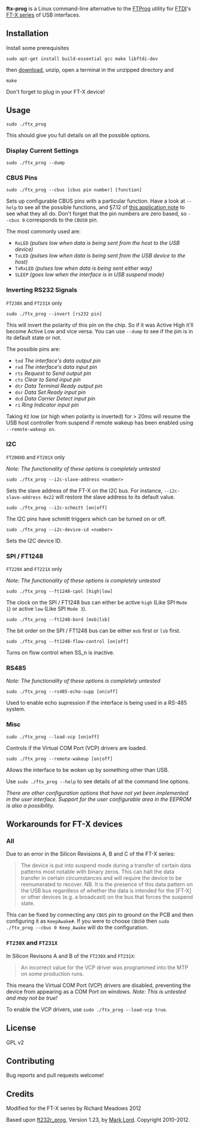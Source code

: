 **ftx-prog** is a Linux command-line alternative to the [FTProg](http://www.ftdichip.com/Support/Utilities.htm#FT_Prog) utility for [FTDI](http://www.ftdichip.com/)'s [FT-X series](http://www.ftdichip.com/FT-X.htm) of USB interfaces.

## Installation

Install some prerequisites

```
sudo apt-get install build-essential gcc make libftdi-dev
```

then [download](https://github.com/richardeoin/ftx-prog/archive/master.zip), unzip, open a terminal in the unzipped directory and

```
make
```

Don't forget to plug in your FT-X device!

## Usage

```
sudo ./ftx_prog
```

This should give you full details on all the possible options.

### Display Current Settings

```
sudo ./ftx_prog --dump
```

### CBUS Pins

```
sudo ./ftx_prog --cbus [cbus pin number] [function]
```

Sets up configurable CBUS pins with a particular function. Have a look at `--help` to see all the possible functions, and §7.12 of [this application note](http://www.ftdichip.com/Support/Documents/AppNotes/AN_201_FT-X%20MTP%20Memory%20Configuration.pdf) to see what they all do. Don't forget that the pin numbers are zero based, so `--cbus 0` corresponds to the `CBUS0` pin.

The most commonly used are:

* `RxLED` *(pulses low when data is being sent from the host to the USB device)*
* `TxLED` *(pulses low when data is being sent from the USB device to the host)*
* `TxRxLED` *(pulses low when data is being sent either way)*
* `SLEEP` *(goes low when the interface is in USB suspend mode)*

### Inverting RS232 Signals
`FT230X` and `FT231X` only

```
sudo ./ftx_prog --invert [rs232 pin]
```

This will invert the polarity of this pin on the chip. So if it was Active High it'll become Active Low and vice versa. You can use `--dump` to see if the pin is in its default state or not.

The possible pins are:
* `txd` *The interface's data output pin*
* `rxd` *The interface's data input pin*
* `rts` *Request to Send output pin*
* `cts` *Clear to Send input pin*
* `dtr` *Data Terminal Ready output pin*
* `dsr` *Data Set Ready input pin*
* `dcd` *Data Carrier Detect input pin*
* `ri` *Ring Indicator input pin*

Taking `RI` low (or high when polarity is inverted) for > 20ms will resume the USB host controller from suspend if remote wakeup has been enabled using `--remote-wakeup on`.

### I2C
`FT200XD` and `FT201X` only

*Note: The functionality of these options is completely untested*

```
sudo ./ftx_prog --i2c-slave-address <number>
```

Sets the slave address of the FT-X on the I2C bus. For instance, `--i2c-slave-address 0x22` will restore the slave address to its default value.

```
sudo ./ftx_prog --i2c-schmitt [on|off]
```

The I2C pins have schmitt triggers which can be turned on or off.


```
sudo ./ftx_prog --i2c-device-id <number>
```

Sets the I2C device ID.

### SPI / FT1248
`FT220X` and `FT221X` only

*Note: The functionality of these options is completely untested*

```
sudo ./ftx_prog --ft1248-cpol [high|low]
```

The clock on the SPI / FT1248 bus can either be active `high` (Like SPI `Mode 1`) or active `low` (Like SPI `Mode 3`).

```
sudo ./ftx_prog --ft1248-bord [msb|lsb]
```

The bit order on the SPI / FT1248 bus can be either `msb` first or `lsb` first.

```
sudo ./ftx_prog --ft1248-flow-control [on|off]
```

Turns on flow control when SS_n is inactive.

### RS485

*Note: The functionality of these options is completely untested*

```
sudo ./ftx_prog --rs485-echo-supp [on|off]
```

Used to enable echo supression if the interface is being used in a RS-485 system.

### Misc

```
sudo ./ftx_prog --load-vcp [on|off]
```

Controls if the Virtual COM Port (VCP) drivers are loaded.

```
sudo ./ftx_prog --remote-wakeup [on|off]
```

Allows the interface to be woken up by something other than USB.

Use `sudo ./ftx_prog --help` to see details of all the command line options.

*There are other configuration options that have not yet been implemented in the user interface. Support for the user configurable area in the EEPROM is also a possibility.*

## Workarounds for FT-X devices

### All

Due to an error in the Silicon Revisions A, B and C of the FT-X series:

> The device is put into suspend mode during a transfer of certain data patterns most notable with binary zeros. This can halt the data transfer in certain circumstances and will require the device to be reenumerated to recover.
> NB. It is the presence of this data pattern on the USB bus regardless of whether the data is intended for the [FT-X] or other devices (e.g. a broadcast) on the bus that forces the suspend state.

This can be fixed by connecting any `CBUS` pin to ground on the PCB and then configuring it as `KeepAwake#`. If you were to choose `CBUS0` then `sudo ./ftx_prog --cbus 0 Keep_Awake` will do the configuration.

### `FT230X` and `FT231X`

In Silicon Revisons A and B of the `FT230X` and `FT231X`:

> An incorrect value for the VCP driver was programmed into the MTP on some production runs.

This means the Virtual COM Port (VCP) drivers are disabled, preventing the device from appearing as a COM Port on windows. *Note: This is untested and may not be true!*

To enable the VCP drivers, use `sudo ./ftx_prog --load-vcp true`.

## License

GPL v2

## Contributing

Bug reports and pull requests welcome!

## Credits

Modified for the FT-X series by Richard Meadows 2012

Based upon [ft232r_prog](http://rtr.ca/ft232r/), Version 1.23, by [Mark Lord](http://rtr.ca/). Copyright 2010-2012.
